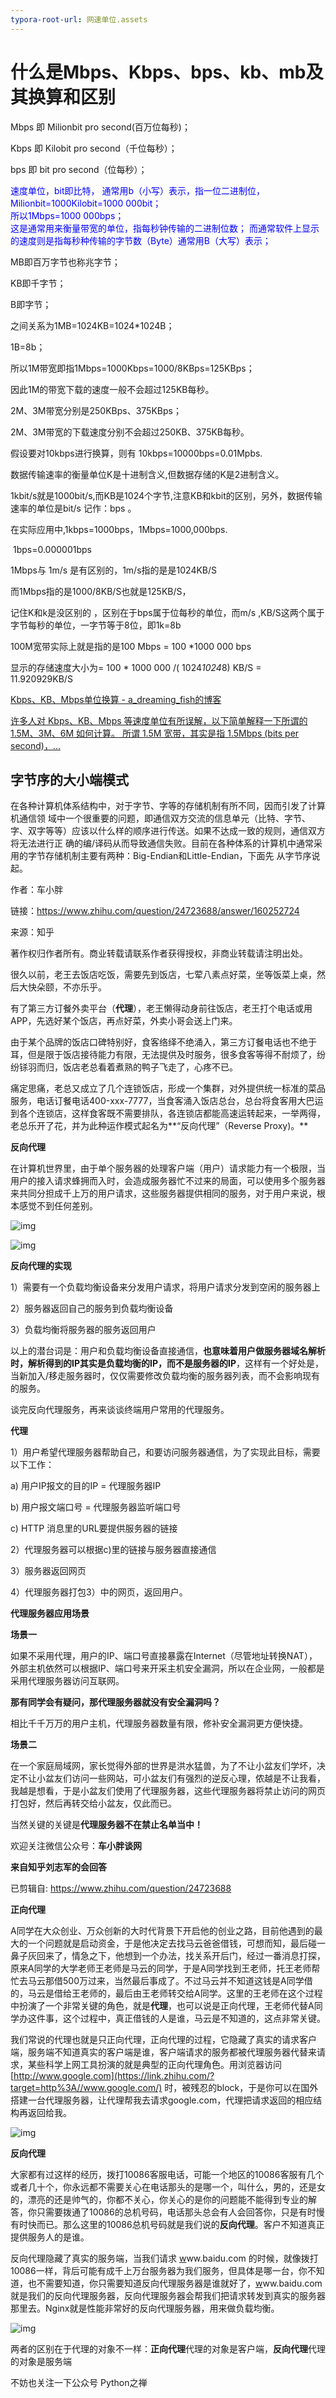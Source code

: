 ```yaml
---
typora-root-url: 网速单位.assets
---
```


# 什么是**Mbps**、**Kbps**、**bps**、**kb**、**mb**及其换算和区别

Mbps 即 Milionbit pro second(百万位每秒)；

Kbps 即 Kilobit pro second（千位每秒）；

bps 即 bit pro second（位每秒）；

<font color="blue">速度单位，bit即比特，
通常用b（小写）表示，指一位二进制位，Milionbit=1000Kilobit=1000 000bit； <br/>所以1Mbps=1000 000bps；<br/>
这是通常用来衡量带宽的单位，指每秒钟传输的二进制位数；
而通常软件上显示的速度则是指每秒种传输的字节数（Byte）通常用B（大写）表示；</font>

MB即百万字节也称兆字节；

KB即千字节；

B即字节；

之间关系为1MB=1024KB=1024*1024B；

1B=8b；

所以1M带宽即指1Mbps=1000Kbps=1000/8KBps=125KBps；

因此1M的带宽下载的速度一般不会超过125KB每秒。

2M、3M带宽分别是250KBps、375KBps；

2M、3M带宽的下载速度分别不会超过250KB、375KB每秒。

 假设要对10kbps进行换算，则有 10kbps=10000bps=0.01Mpbs. 

数据传输速率的衡量单位K是十进制含义,但数据存储的K是2进制含义。

1kbit/s就是1000bit/s,而KB是1024个字节,注意KB和kbit的区别，另外，数据传输速率的单位是bit/s 记作：bps 。

在实际应用中,1kbps=1000bps，1Mbps=1000,000bps.

​                         1bps=0.000001bps

1Mbps与 1m/s 是有区别的，1m/s指的是是1024KB/S  

而1Mbps指的是1000/8KB/S也就是125KB/S，  

记住K和k是没区别的  ，区别在于bps属于位每秒的单位，而m/s ,KB/S这两个属于字节每秒的单位，一字节等于8位，即1k=8b

100M宽带实际上就是指的是100 Mbps = 100 *1000 000 bps 

显示的存储速度大小为= 100 * 1000 000 /( 1024*1024*8)  KB/S = 11.920929KB/S   

[Kbps、KB、Mbps单位换算 - a_dreaming_fish的博客](https://blog.csdn.net/a_dreaming_fish/article/details/50483822)

[许多人对 Kbps、KB、Mbps 等速度单位有所误解，以下简单解释一下所谓的 1.5M、3M、6M 如何计算。  所谓 1.5M 宽带，其实是指 1.5Mbps (bits per second)，...](https://blog.csdn.net/a_dreaming_fish/article/details/50483822)



## 字节序的大小端模式

在各种计算机体系结构中，对于字节、字等的存储机制有所不同，因而引发了计算机通信领
域中一个很重要的问题，即通信双方交流的信息单元（比特、字节、字、双字等等）应该以什么样的顺序进行传送。如果不达成一致的规则，通信双方将无法进行正
确的编/译码从而导致通信失败。目前在各种体系的计算机中通常采用的字节存储机制主要有两种：Big-Endian和Little-Endian，下面先
从字节序说起。





作者：车小胖

链接：https://www.zhihu.com/question/24723688/answer/160252724

来源：知乎

著作权归作者所有。商业转载请联系作者获得授权，非商业转载请注明出处。

 

很久以前，老王去饭店吃饭，需要先到饭店，七荤八素点好菜，坐等饭菜上桌，然后大快朵颐，不亦乐乎。

有了第三方订餐外卖平台（**代理**），老王懒得动身前往饭店，老王打个电话或用APP，先选好某个饭店，再点好菜，外卖小哥会送上门来。

由于某个品牌的饭店口碑特别好，食客络绎不绝涌入，第三方订餐电话也不绝于耳，但是限于饭店接待能力有限，无法提供及时服务，很多食客等得不耐烦了，纷纷铩羽而归，饭店老总看着煮熟的鸭子飞走了，心疼不已。

痛定思痛，老总又成立了几个连锁饭店，形成一个集群，对外提供统一标准的菜品服务，电话订餐电话400-xxx-7777，当食客涌入饭店总台，总台将食客用大巴运到各个连锁店，这样食客既不需要排队，各连锁店都能高速运转起来，一举两得，老总乐开了花，并为此种运作模式起名为**“反向代理”（Reverse Proxy)。**

**反向代理**

在计算机世界里，由于单个服务器的处理客户端（用户）请求能力有一个极限，当用户的接入请求蜂拥而入时，会造成服务器忙不过来的局面，可以使用多个服务器来共同分担成千上万的用户请求，这些服务器提供相同的服务，对于用户来说，根本感觉不到任何差别。

![img](file:///C:/Users/SIDEWI~1/AppData/Local/Temp/msohtmlclip1/01/clip_image001.jpg)

 

![img](file:///C:/Users/SIDEWI~1/AppData/Local/Temp/msohtmlclip1/01/clip_image002.jpg)

**反向代理的实现**

1）需要有一个负载均衡设备来分发用户请求，将用户请求分发到空闲的服务器上

2）服务器返回自己的服务到负载均衡设备

3）负载均衡将服务器的服务返回用户

以上的潜台词是：用户和负载均衡设备直接通信，**也意味着用户做服务器域名解析时，解析得到的IP其实是负载均衡的IP，而不是服务器的IP**，这样有一个好处是，当新加入/移走服务器时，仅仅需要修改负载均衡的服务器列表，而不会影响现有的服务。

谈完反向代理服务，再来谈谈终端用户常用的代理服务。

**代理**

1）用户希望代理服务器帮助自己，和要访问服务器通信，为了实现此目标，需要以下工作：

a) 用户IP报文的目的IP = 代理服务器IP

b) 用户报文端口号 = 代理服务器监听端口号

c) HTTP 消息里的URL要提供服务器的链接

2）代理服务器可以根据c)里的链接与服务器直接通信

3）服务器返回网页

4）代理服务器打包3）中的网页，返回用户。

**代理服务器应用场景**

**场景一**

如果不采用代理，用户的IP、端口号直接暴露在Internet（尽管地址转换NAT），外部主机依然可以根据IP、端口号来开采主机安全漏洞，所以在企业网，一般都是采用代理服务器访问互联网。

**那有同学会有疑问，那代理服务器就没有安全漏洞吗？**

相比千千万万的用户主机，代理服务器数量有限，修补安全漏洞更方便快捷。

**场景二**

在一个家庭局域网，家长觉得外部的世界是洪水猛兽，为了不让小盆友们学坏，决定不让小盆友们访问一些网站，可小盆友们有强烈的逆反心理，侬越是不让我看，我越是想看，于是小盆友们使用了代理服务器，这些代理服务器将禁止访问的网页打包好，然后再转交给小盆友，仅此而已。

当然关键的关键是**代理服务器不在禁止名单当中！**

 

 

欢迎关注微信公众号：**车小胖谈网**

**来自知乎刘志军的会回答**

已剪辑自: <https://www.zhihu.com/question/24723688>

 

 

**正向代理**


  

A同学在大众创业、万众创新的大时代背景下开启他的创业之路，目前他遇到的最大的一个问题就是启动资金，于是他决定去找马云爸爸借钱，可想而知，最后碰一鼻子灰回来了，情急之下，他想到一个办法，找关系开后门，经过一番消息打探，原来A同学的大学老师王老师是马云的同学，于是A同学找到王老师，托王老师帮忙去马云那借500万过来，当然最后事成了。不过马云并不知道这钱是A同学借的，马云是借给王老师的，最后由王老师转交给A同学。这里的王老师在这个过程中扮演了一个非常关键的角色，就是**代理**，也可以说是正向代理，王老师代替A同学办这件事，这个过程中，真正借钱的人是谁，马云是不知道的，这点非常关键。


  

我们常说的代理也就是只正向代理，正向代理的过程，它隐藏了真实的请求客户端，服务端不知道真实的客户端是谁，客户端请求的服务都被代理服务器代替来请求，某些科学上网工具扮演的就是典型的正向代理角色。用浏览器访问 [http://www.google.com](https://link.zhihu.com/?target=http%3A//www.google.com/) 时，被残忍的block，于是你可以在国外搭建一台代理服务器，让代理帮我去请求google.com，代理把请求返回的相应结构再返回给我。


  

![img](file:///C:/Users/SIDEWI~1/AppData/Local/Temp/msohtmlclip1/01/clip_image003.jpg)


  

**反向代理**


  

大家都有过这样的经历，拨打10086客服电话，可能一个地区的10086客服有几个或者几十个，你永远都不需要关心在电话那头的是哪一个，叫什么，男的，还是女的，漂亮的还是帅气的，你都不关心，你关心的是你的问题能不能得到专业的解答，你只需要拨通了10086的总机号码，电话那头总会有人会回答你，只是有时慢有时快而已。那么这里的10086总机号码就是我们说的**反向代理**。客户不知道真正提供服务人的是谁。


  

反向代理隐藏了真实的服务端，当我们请求 [w](https://link.zhihu.com/?target=http%3A//www.baidu.com/)ww.baidu.com 的时候，就像拨打10086一样，背后可能有成千上万台服务器为我们服务，但具体是哪一台，你不知道，也不需要知道，你只需要知道反向代理服务器是谁就好了，[w](https://link.zhihu.com/?target=http%3A//www.baidu.com/)ww.baidu.com 就是我们的反向代理服务器，反向代理服务器会帮我们把请求转发到真实的服务器那里去。Nginx就是性能非常好的反向代理服务器，用来做负载均衡。

![img](file:///C:/Users/SIDEWI~1/AppData/Local/Temp/msohtmlclip1/01/clip_image004.jpg)


  

两者的区别在于代理的对象不一样：**正向代理**代理的对象是客户端，**反向代理**代理的对象是服务端

不妨也关注一下公众号 Python之禅